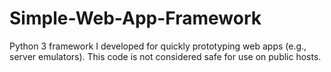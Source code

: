 # Simple-Web-App-Framework
Python 3 framework I developed for quickly prototyping web apps (e.g., server emulators). This code is not considered safe for use on public hosts.
